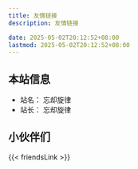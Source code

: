 ```yaml
---
title: 友情链接
description: 友情链接

date: 2025-05-02T20:12:52+08:00
lastmod: 2025-05-02T20:12:52+08:00
---
```


## 本站信息

- 站名： 忘却旋律
- 站长： 忘却旋律



## 小伙伴们

{{< friendsLink >}}
